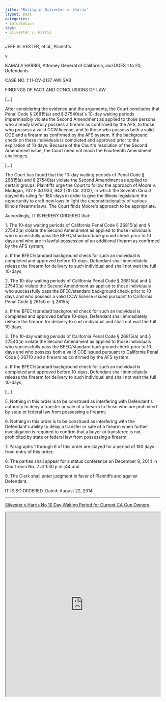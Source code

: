 ```yaml
---
title: "Ruling in Silvester v. Harris"
layout: post
categories:
- information
tags:
- Silvester v. Harris
---
```


JEFF SILVESTER, et al., Plaintiffs

v.

KAMALA HARRIS, Attorney General of California, and DOES 1 to 20, Defendants

CASE NO. 1:11-CV-2137 AWI SAB

FINDINGS OF FACT AND CONCLUSIONS OF LAW

[...]

After considering the evidence and the arguments, the Court concludes that Penal Code § 26815(a) and § 27540(a)'s 10-day waiting periods impermissibly violate the Second Amendment as applied to those persons who already lawfully possess a firearm as confirmed by the AFS, to those who possess a valid CCW license, and to those who possess both a valid COE and a firearm as confirmed by the AFS system, if the background check on these individuals is completed and approved prior to the expiration of 10 days. Because of the Court's resolution of the Second Amendment issue, the Court need not reach the Fourteenth Amendment challenges.

[...]

The Court has found that the 10-day waiting periods of Penal Code § 26815(a) and § 27540(a) violate the Second Amendment as applied to certain groups. Plaintiffs urge the Court to follow the approach of Moore v. Madigan, 702 F.3d 933, 942 (7th Cir. 2012), in which the Seventh Circuit stayed its ruling for 180-days in order to give the Illinois legislature the opportunity to craft new laws in light the unconstitutionality of various Illinois firearms laws. The Court finds Moore's approach to be appropriate.

Accordingly, IT IS HEREBY ORDERED that:

1\. The 10-day waiting periods of California Penal Code § 26815(a) and § 27540(a) violate the Second Amendment as applied to those individuals who successfully pass the BFEC/standard background check prior to 10 days and who are in lawful possession of an additional firearm as confirmed by the AFS system;

a. If the BFEC/standard background check for such an individual is completed and approved before 10-days, Defendant shall immediately release the firearm for delivery to such individual and shall not wait the full 10-days;

2\. The 10-day waiting periods of California Penal Code § 26815(a) and § 27540(a) violate the Second Amendment as applied to those individuals who successfully pass the BFEC/standard background check prior to 10 days and who possess a valid CCW license issued pursuant to California Penal Code § 26150 or § 26155;

a. If the BFEC/standard background check for such an individual is completed and approved before 10-days, Defendant shall immediately release the firearm for delivery to such individual and shall not wait the full 10-days;

3\. The 10-day waiting periods of California Penal Code § 26815(a) and § 27540(a) violate the Second Amendment as applied to those individuals who successfully pass the BFEC/standard background check prior to 10 days and who possess both a valid COE issued pursuant to California Penal Code § 26710 and a firearm as confirmed by the AFS system.

a. If the BFEC/standard background check for such an individual is completed and approved before 10-days, Defendant shall immediately release the firearm for delivery to such individual and shall not wait the full 10-days;

[...]

5\. Nothing in this order is to be construed as interfering with Defendant's authority to deny a transfer or sale of a firearm to those who are prohibited by state or federal law from possessing a firearm;

6\. Nothing in this order is to be construed as interfering with the Defendant's ability to delay a transfer or sale of a firearm when further investigation is required to confirm that a buyer or transferee is not prohibited by state or federal law from possessing a firearm;

7\. Paragraphs 1 through 6 of this order are stayed for a period of 180 days from entry of this order;

8\. The parties shall appear for a status conference on December 8, 2014 in Courtroom No. 2 at 1:30 p.m.;44 and

9\. The Clerk shall enter judgment in favor of Plaintiffs and against Defendant.

IT IS SO ORDERED. Dated: August 22, 2014

---

[Silvester v Harris No 10 Day Waiting Period for Current CA Gun Owners](https://www.scribd.com/doc/252035917/Silvester-v-Harris-No-10-Day-Waiting-Period-for-Current-CA-Gun-Owners "View Silvester v Harris No 10 Day Waiting Period for Current CA Gun Owners on Scribd")

<iframe class="scribd_iframe_embed" data-aspect-ratio="undefined" data-auto-height="false" height="600" id="doc_69184" loading="lazy" scrolling="no" src="https://www.scribd.com/embeds/252035917/content?start_page=1&view_mode=scroll&show_recommendations=true" width="100%"></iframe>
